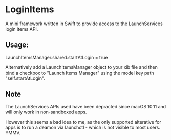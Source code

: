 # LoginItems

A mini framework written in Swift to provide access to the LaunchServices login items API.

## Usage:

LaunchItemsManager.shared.startAtLogin = true

Alternatively add a LaunchItemsManager object to your xib file and then bind a checkbox to
"Launch Items Manager" using the model key path "self.startAtLogin".

## Note
The LaunchServices APIs used have been depracted since macOS 10.11 and will only
work in non-sandboxed apps.

However this seems a bad idea to me, as the only supported alterative for apps is to run 
a deamon via launchctl - which is not visible to most users. YMMV.
